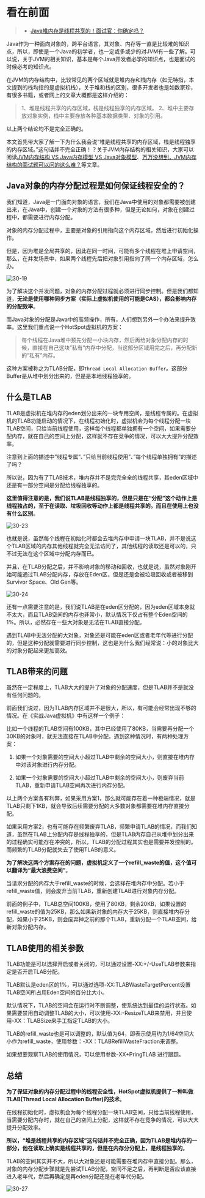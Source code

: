 看在前面
====

> * <a href="http://www.hollischuang.com/archives/4510">Java堆内存是线程共享的！面试官：你确定吗？</a>

Java作为一种面向对象的，跨平台语言，其对象、内存等一直是比较难的知识点，所以，即使是一个Java的初学者，也一定或多或少的对JVM有一些了解。可以说，关于JVM的相关知识，基本是每个Java开发者必学的知识点，也是面试的时候必考的知识点。

在JVM的内存结构中，比较常见的两个区域就是堆内存和栈内存（如无特指，本文提到的栈均指的是虚拟机栈），关于堆和栈的区别，很多开发者也是如数家珍，有很多书籍，或者网上的文章大概都是这样介绍的：

> 1、堆是线程共享的内存区域，栈是线程独享的内存区域。
2、堆中主要存放对象实例，栈中主要存放各种基本数据类型、对象的引用。

以上两个结论均不是完全正确的。

本文首先带大家了解一下为什么我会说“堆是线程共享的内存区域，栈是线程独享的内存区域。”这句话并不完全正确！？关于JVM内存结构的相关知识，大家可以阅读<a href="http://www.hollischuang.com/archives/2509">JVM内存结构 VS Java内存模型 VS Java对象模型</a>、<a href="http://www.hollischuang.com/archives/3875">万万没想到，JVM内存结构的面试题可以问的这么难？</a>等文章。

Java对象的内存分配过程是如何保证线程安全的？
------

我们知道，Java是一门面向对象的语言，我们在Java中使用的对象都需要被创建出来，在Java中，创建一个对象的方法有很多种，但是无论如何，对象在创建过程中，都需要进行内存分配。

对象的内存分配过程中，主要是对象的引用指向这个内存区域，然后进行初始化操作。

但是，因为堆是全局共享的，因此在同一时间，可能有多个线程在堆上申请空间，那么，在并发场景中，如果两个线程先后把对象引用指向了同一个内存区域，怎么办。

![30-19](https://github.com/DemoTransfer/Java-Guide/blob/master/java/interview/JVM/picture/30-19.png)

为了解决这个并发问题，对象的内存分配过程就必须进行同步控制。但是我们都知道，**无论是使用哪种同步方案（实际上虚拟机使用的可能是CAS），都会影响内存的分配效率**。

而Java对象的分配是Java中的高频操作，所有，人们想到另外一个办法来提升效率。这里我们重点说一个HotSpot虚拟机的方案：

> 每个线程在Java堆中预先分配一小块内存，然后再给对象分配内存的时候，直接在自己这块”私有”内存中分配，当这部分区域用完之后，再分配新的”私有”内存。

这种方案被称之为TLAB分配，即```Thread Local Allocation Buffer```。这部分Buffer是从堆中划分出来的，但是是本地线程独享的。

什么是TLAB
------

TLAB是虚拟机在堆内存的eden划分出来的一块专用空间，是线程专属的。在虚拟机的TLAB功能启动的情况下，在线程初始化时，虚拟机会为每个线程分配一块TLAB空间，只给当前线程使用，这样每个线程都单独拥有一个空间，如果需要分配内存，就在自己的空间上分配，这样就不存在竞争的情况，可以大大提升分配效率。

注意到上面的描述中”线程专属”、”只给当前线程使用”、”每个线程单独拥有”的描述了吗？

所以说，因为有了TLAB技术，堆内存并不是完完全全的线程共享，其eden区域中还是有一部分空间是分配给线程独享的。

**这里值得注意的是，我们说TLAB是线程独享的，但是只是在“分配”这个动作上是线程独占的，至于在读取、垃圾回收等动作上都是线程共享的。而且在使用上也没有什么区别**。

![30-23](https://github.com/DemoTransfer/Java-Guide/blob/master/java/interview/JVM/picture/30-23.png)

也就是说，虽然每个线程在初始化时都会去堆内存中申请一块TLAB，并不是说这个TLAB区域的内存其他线程就完全无法访问了，其他线程的读取还是可以的，只不过无法在这个区域中分配内存而已。

并且，在TLAB分配之后，并不影响对象的移动和回收，也就是说，虽然对象刚开始可能通过TLAB分配内存，存放在Eden区，但是还是会被垃圾回收或者被移到Survivor Space、Old Gen等。

![30-24](https://github.com/DemoTransfer/Java-Guide/blob/master/java/interview/JVM/picture/30-24.png)

还有一点需要注意的是，我们说TLAB是在eden区分配的，因为eden区域本身就不太大，而且TLAB空间的内存也非常小，默认情况下仅占有整个Eden空间的1%。所以，必然存在一些大对象是无法在TLAB直接分配。

遇到TLAB中无法分配的大对象，对象还是可能在eden区或者老年代等进行分配的，但是这种分配就需要进行同步控制，这也是为什么我们经常说：小的对象比大的对象分配起来更加高效。

TLAB带来的问题
------

虽然在一定程度上，TLAB大大的提升了对象的分配速度，但是TLAB并不是就没有任何问题的。

前面我们说过，因为TLAB内存区域并不是很大，所以，有可能会经常出现不够的情况。在《实战Java虚拟机》中有这样一个例子：

比如一个线程的TLAB空间有100KB，其中已经使用了80KB，当需要再分配一个30KB的对象时，就无法直接在TLAB中分配，遇到这种情况时，有两种处理方案：

1. 如果一个对象需要的空间大小超过TLAB中剩余的空间大小，则直接在堆内存中对该对象进行内存分配。

2. 如果一个对象需要的空间大小超过TLAB中剩余的空间大小，则废弃当前TLAB，重新申请TLAB空间再次进行内存分配。

以上两个方案各有利弊，如果采用方案1，那么就可能存在着一种极端情况，就是TLAB只剩下1KB，就会导致后续需要分配的大多数对象都需要在堆内存直接分配。

如果采用方案2，也有可能存在频繁废弃TLAB，频繁申请TLAB的情况，而我们知道，虽然在TLAB上分配内存是线程独享的，但是TLAB内存自己从堆中划分出来的过程确实可能存在冲突的，所以，TLAB的分配过程其实也是需要并发控制的。而频繁的TLAB分配就失去了使用TLAB的意义。

**为了解决这两个方案存在的问题，虚拟机定义了一个refill_waste的值，这个值可以翻译为“最大浪费空间”**。

当请求分配的内存大于refill_waste的时候，会选择在堆内存中分配。若小于refill_waste值，则会废弃当前TLAB，重新创建TLAB进行对象内存分配。

前面的例子中，TLAB总空间100KB，使用了80KB，剩余20KB，如果设置的refill_waste的值为25KB，那么如果新对象的内存大于25KB，则直接堆内存分配，如果小于25KB，则会废弃掉之前的那个TLAB，重新分配一个TLAB空间，给新对象分配内存。

TLAB使用的相关参数
------

TLAB功能是可以选择开启或者关闭的，可以通过设置-XX:+/-UseTLAB参数来指定是否开启TLAB分配。

TLAB默认是eden区的1%，可以通过选项-XX:TLABWasteTargetPercent设置TLAB空间所占用Eden空间的百分比大小。

默认情况下，TLAB的空间会在运行时不断调整，使系统达到最佳的运行状态。如果需要禁用自动调整TLAB的大小，可以使用-XX:-ResizeTLAB来禁用，并且使用-XX：TLABSize来手工指定TLAB的大小。

TLAB的refill_waste也是可以调整的，默认值为64，即表示使用约为1/64空间大小作为refill_waste，使用参数：-XX：TLABRefillWasteFraction来调整。

如果想要观察TLAB的使用情况，可以使用参数-XX+PringTLAB 进行跟踪。

总结
------

**为了保证对象的内存分配过程中的线程安全性，HotSpot虚拟机提供了一种叫做TLAB(Thread Local Allocation Buffer)的技术**。

在线程初始化时，虚拟机会为每个线程分配一块TLAB空间，只给当前线程使用，当需要分配内存时，就在自己的空间上分配，这样就不存在竞争的情况，可以大大提升分配效率。

**所以，“堆是线程共享的内存区域”这句话并不完全正确，因为TLAB是堆内存的一部分，他在读取上确实是线程共享的，但是在内存分分配上，是线程独享的**。

TLAB的空间其实并不大，所以大对象还是可能需要在堆内存中直接分配。那么，对象的内存分配步骤就是先尝试TLAB分配，空间不足之后，再判断是否应该直接进入老年代，然后再确定是再eden分配还是在老年代分配。

![30-27](https://github.com/DemoTransfer/Java-Guide/blob/master/java/interview/JVM/picture/30-27.png)
